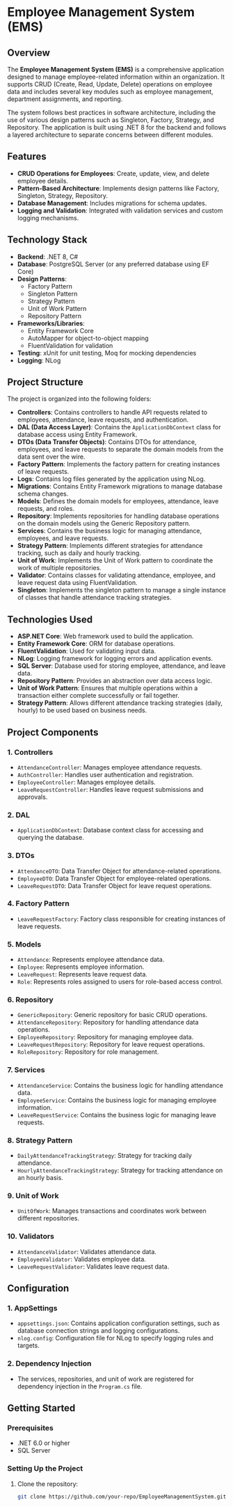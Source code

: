 # Employee Management System (EMS)

## Overview

The **Employee Management System (EMS)** is a comprehensive application designed to manage employee-related information within an organization. It supports CRUD (Create, Read, Update, Delete) operations on employee data and includes several key modules such as employee management, department assignments, and reporting.

The system follows best practices in software architecture, including the use of various design patterns such as Singleton, Factory, Strategy, and Repository. The application is built using .NET 8 for the backend and follows a layered architecture to separate concerns between different modules.

## Features

- **CRUD Operations for Employees**: Create, update, view, and delete employee details.
- **Pattern-Based Architecture**: Implements design patterns like Factory, Singleton, Strategy, Repository.
- **Database Management**: Includes migrations for schema updates.
- **Logging and Validation**: Integrated with validation services and custom logging mechanisms.

## Technology Stack

- **Backend**: .NET 8, C#
- **Database**: PostgreSQL Server (or any preferred database using EF Core)
- **Design Patterns**:
    - Factory Pattern
    - Singleton Pattern
    - Strategy Pattern
    - Unit of Work Pattern
    - Repository Pattern
- **Frameworks/Libraries**:
    - Entity Framework Core
    - AutoMapper for object-to-object mapping
    - FluentValidation for validation
- **Testing**: xUnit for unit testing, Moq for mocking dependencies
- **Logging**: NLog

## Project Structure
The project is organized into the following folders:

- **Controllers**: Contains controllers to handle API requests related to employees, attendance, leave requests, and authentication.
- **DAL (Data Access Layer)**: Contains the `ApplicationDbContext` class for database access using Entity Framework.
- **DTOs (Data Transfer Objects)**: Contains DTOs for attendance, employees, and leave requests to separate the domain models from the data sent over the wire.
- **Factory Pattern**: Implements the factory pattern for creating instances of leave requests.
- **Logs**: Contains log files generated by the application using NLog.
- **Migrations**: Contains Entity Framework migrations to manage database schema changes.
- **Models**: Defines the domain models for employees, attendance, leave requests, and roles.
- **Repository**: Implements repositories for handling database operations on the domain models using the Generic Repository pattern.
- **Services**: Contains the business logic for managing attendance, employees, and leave requests.
- **Strategy Pattern**: Implements different strategies for attendance tracking, such as daily and hourly tracking.
- **Unit of Work**: Implements the Unit of Work pattern to coordinate the work of multiple repositories.
- **Validator**: Contains classes for validating attendance, employee, and leave request data using FluentValidation.
- **Singleton**: Implements the singleton pattern to manage a single instance of classes that handle attendance tracking strategies.

## Technologies Used

- **ASP.NET Core**: Web framework used to build the application.
- **Entity Framework Core**: ORM for database operations.
- **FluentValidation**: Used for validating input data.
- **NLog**: Logging framework for logging errors and application events.
- **SQL Server**: Database used for storing employee, attendance, and leave data.
- **Repository Pattern**: Provides an abstraction over data access logic.
- **Unit of Work Pattern**: Ensures that multiple operations within a transaction either complete successfully or fail together.
- **Strategy Pattern**: Allows different attendance tracking strategies (daily, hourly) to be used based on business needs.

## Project Components

### 1. **Controllers**
- `AttendanceController`: Manages employee attendance requests.
- `AuthController`: Handles user authentication and registration.
- `EmployeeController`: Manages employee details.
- `LeaveRequestController`: Handles leave request submissions and approvals.

### 2. **DAL**
- `ApplicationDbContext`: Database context class for accessing and querying the database.

### 3. **DTOs**
- `AttendanceDTO`: Data Transfer Object for attendance-related operations.
- `EmployeeDTO`: Data Transfer Object for employee-related operations.
- `LeaveRequestDTO`: Data Transfer Object for leave request operations.

### 4. **Factory Pattern**
- `LeaveRequestFactory`: Factory class responsible for creating instances of leave requests.

### 5. **Models**
- `Attendance`: Represents employee attendance data.
- `Employee`: Represents employee information.
- `LeaveRequest`: Represents leave request data.
- `Role`: Represents roles assigned to users for role-based access control.

### 6. **Repository**
- `GenericRepository`: Generic repository for basic CRUD operations.
- `AttendanceRepository`: Repository for handling attendance data operations.
- `EmployeeRepository`: Repository for managing employee data.
- `LeaveRequestRepository`: Repository for leave request operations.
- `RoleRepository`: Repository for role management.

### 7. **Services**
- `AttendanceService`: Contains the business logic for handling attendance data.
- `EmployeeService`: Contains the business logic for managing employee information.
- `LeaveRequestService`: Contains the business logic for managing leave requests.

### 8. **Strategy Pattern**
- `DailyAttendanceTrackingStrategy`: Strategy for tracking daily attendance.
- `HourlyAttendanceTrackingStrategy`: Strategy for tracking attendance on an hourly basis.

### 9. **Unit of Work**
- `UnitOfWork`: Manages transactions and coordinates work between different repositories.

### 10. **Validators**
- `AttendanceValidator`: Validates attendance data.
- `EmployeeValidator`: Validates employee data.
- `LeaveRequestValidator`: Validates leave request data.

## Configuration

### 1. **AppSettings**
- `appsettings.json`: Contains application configuration settings, such as database connection strings and logging configurations.
- `nlog.config`: Configuration file for NLog to specify logging rules and targets.

### 2. **Dependency Injection**
- The services, repositories, and unit of work are registered for dependency injection in the `Program.cs` file.

## Getting Started

### Prerequisites
- .NET 6.0 or higher
- SQL Server

### Setting Up the Project
1. Clone the repository:
   ```bash
   git clone https://github.com/your-repo/EmployeeManagementSystem.git
